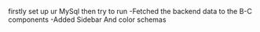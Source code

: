 firstly set up ur MySql then try to run
-Fetched the backend data to the B-C components
-Added Sidebar And color schemas
